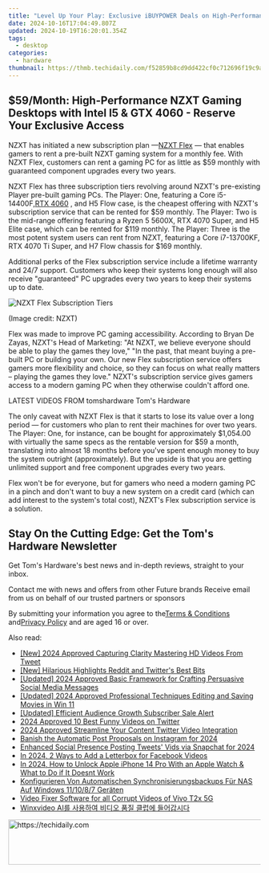 ```yaml
---
title: "Level Up Your Play: Exclusive iBUYPOWER Deals on High-Performance Gaming PCs for Memorial Day"
date: 2024-10-16T17:04:49.807Z
updated: 2024-10-19T16:20:01.354Z
tags:
  - desktop
categories:
  - hardware
thumbnail: https://thmb.techidaily.com/f52859b8cd9dd422cf0c712696f19c9a8d2ea9a54ae99a71f15e709bfd0f373c.jpg
---
```


## $59/Month: High-Performance NZXT Gaming Desktops with Intel I5 & GTX 4060 - Reserve Your Exclusive Access

NZXT has initiated a new subscription plan —[NZXT Flex](https://shareasale.com/r.cfm?b=755373&u=4338022&m=60525&afftrack=techidaily&urllink=https%3A%2F%2Fsilver-cuisine.pxf.io%2Fnlgolx) — that enables gamers to rent a pre-built NZXT gaming system for a monthly fee. With NZXT Flex, customers can rent a gaming PC for as little as $59 monthly with guaranteed component upgrades every two years.

 NZXT Flex has three subscription tiers revolving around NZXT's pre-existing Player pre-built gaming PCs. The Player: One, featuring a Core i5-14400F,[RTX 4060](https://www.tomshardware.com/reviews/nvidia-geforce-rtx-4060-review-asus-dual) , and H5 Flow case, is the cheapest offering with NZXT's subscription service that can be rented for $59 monthly. The Player: Two is the mid-range offering featuring a Ryzen 5 5600X, RTX 4070 Super, and H5 Elite case, which can be rented for $119 monthly. The Player: Three is the most potent system users can rent from NZXT, featuring a Core i7-13700KF, RTX 4070 Ti Super, and H7 Flow chassis for $169 monthly.

 Additional perks of the Flex subscription service include a lifetime warranty and 24/7 support. Customers who keep their systems long enough will also receive "guaranteed" PC upgrades every two years to keep their systems up to date.

![NZXT Flex Subscription Tiers](https://cdn.mos.cms.futurecdn.net/xHzgMBCkYAYYHmc6iPETgK-320-80.png)

(Image credit: NZXT)

 Flex was made to improve PC gaming accessibility. According to Bryan De Zayas, NZXT's Head of Marketing: "At NZXT, we believe everyone should be able to play the games they love," "In the past, that meant buying a pre-built PC or building your own. Our new Flex subscription service offers gamers more flexibility and choice, so they can focus on what really matters – playing the games they love." NZXT's subscription service gives gamers access to a modern gaming PC when they otherwise couldn't afford one.

 LATEST VIDEOS FROM tomshardware Tom's Hardware

 The only caveat with NZXT Flex is that it starts to lose its value over a long period — for customers who plan to rent their machines for over two years. The Player: One, for instance, can be bought for approximately $1,054.00 with virtually the same specs as the rentable version for $59 a month, translating into almost 18 months before you've spent enough money to buy the system outright (approximately). But the upside is that you are getting unlimited support and free component upgrades every two years.

 Flex won't be for everyone, but for gamers who need a modern gaming PC in a pinch and don't want to buy a new system on a credit card (which can add interest to the system's total cost), NZXT's Flex subscription service is a solution.

## Stay On the Cutting Edge: Get the Tom's Hardware Newsletter

 Get Tom's Hardware's best news and in-depth reviews, straight to your inbox.

 Contact me with news and offers from other Future brands  Receive email from us on behalf of our trusted partners or sponsors

 By submitting your information you agree to the[Terms & Conditions](https://futureplc.com/terms-conditions/) and[Privacy Policy](https://futureplc.com/privacy-policy/) and are aged 16 or over.

<ins class="adsbygoogle"
     style="display:block"
     data-ad-format="autorelaxed"
     data-ad-client="ca-pub-7571918770474297"
     data-ad-slot="1223367746"></ins>

<ins class="adsbygoogle"
     style="display:block"
     data-ad-client="ca-pub-7571918770474297"
     data-ad-slot="8358498916"
     data-ad-format="auto"
     data-full-width-responsive="true"></ins>

<span class="atpl-alsoreadstyle">Also read:</span>
<div><ul>
<li><a href="https://twitter-videos.techidaily.com/new-2024-approved-capturing-clarity-mastering-hd-videos-from-tweet/"><u>[New] 2024 Approved Capturing Clarity Mastering HD Videos From Tweet</u></a></li>
<li><a href="https://twitter-videos.techidaily.com/new-hilarious-highlights-reddit-and-twitters-best-bits/"><u>[New] Hilarious Highlights Reddit and Twitter's Best Bits</u></a></li>
<li><a href="https://facebook-video-files.techidaily.com/updated-2024-approved-basic-framework-for-crafting-persuasive-social-media-messages/"><u>[Updated] 2024 Approved Basic Framework for Crafting Persuasive Social Media Messages</u></a></li>
<li><a href="https://digital-screen-recording.techidaily.com/updated-2024-approved-professional-techniques-editing-and-saving-movies-in-win-11/"><u>[Updated] 2024 Approved Professional Techniques Editing and Saving Movies in Win 11</u></a></li>
<li><a href="https://youtube-lab.techidaily.com/ed-efficient-audience-growth-subscriber-sale-alert/"><u>[Updated] Efficient Audience Growth Subscriber Sale Alert</u></a></li>
<li><a href="https://twitter-videos.techidaily.com/2024-approved-10-best-funny-videos-on-twitter/"><u>2024 Approved 10 Best Funny Videos on Twitter</u></a></li>
<li><a href="https://twitter-videos.techidaily.com/2024-approved-streamline-your-content-twitter-video-integration/"><u>2024 Approved Streamline Your Content Twitter Video Integration</u></a></li>
<li><a href="https://instagram-video-recordings.techidaily.com/banish-the-automatic-post-proposals-on-instagram-for-2024/"><u>Banish the Automatic Post Proposals on Instagram for 2024</u></a></li>
<li><a href="https://twitter-videos.techidaily.com/enhanced-social-presence-posting-tweets-vids-via-snapchat-for-2024/"><u>Enhanced Social Presence Posting Tweets' Vids via Snapchat for 2024</u></a></li>
<li><a href="https://facebook-clips.techidaily.com/in-2024-2-ways-to-add-a-letterbox-for-facebook-videos/"><u>In 2024, 2 Ways to Add a Letterbox for Facebook Videos</u></a></li>
<li><a href="https://ios-unlock.techidaily.com/in-2024-how-to-unlock-apple-iphone-14-pro-with-an-apple-watch-and-what-to-do-if-it-doesnt-work-by-drfone-ios/"><u>In 2024, How to Unlock Apple iPhone 14 Pro With an Apple Watch & What to Do if It Doesnt Work</u></a></li>
<li><a href="https://win-fantastic.techidaily.com/konfigurieren-von-automatischen-synchronisierungsbackups-fur-nas-auf-windows-111087-geraten/"><u>Konfigurieren Von Automatischen Synchronisierungsbackups Für NAS Auf Windows 11/10/8/7 Geräten</u></a></li>
<li><a href="https://techidaily.com/video-fixer-software-for-all-corrupt-videos-of-vivo-t2x-5g-by-stellar-video-repair-mobile-video-repair/"><u>Video Fixer Software for all Corrupt Videos of Vivo T2x 5G</u></a></li>
<li><a href="https://discover-best.techidaily.com/1725289433797-winxvideo-ai/"><u>Winxvideo AI를 사용하여 비디오 품질 클럽에 들어갑시다</u></a></li>
</ul></div>

<!-- affiliate ads begin -->
<a href="https://unicoeye.pxf.io/c/5597632/2134221/18498" target="_top" id="2134221">
  <img src="//a.impactradius-go.com/display-ad/18498-2134221" border="0" alt="https://techidaily.com" width="728" height="90"/>
</a>
<img height="0" width="0" src="https://unicoeye.pxf.io/i/5597632/2134221/18498" style="position:absolute;visibility:hidden;" border="0" />
<!-- affiliate ads end -->

